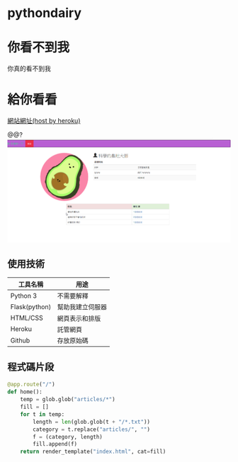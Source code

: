 # pythondairy

# 你看不到我

你真的看不到我

# 給你看看

[網站網址(host by heroku)](https://pythondairy1.herokuapp.com)

@@? ![](https://github.com/yaegashi-shizuku/pythondairy/blob/master/879669.png)

## 使用技術

工具名稱 | 用途
---------|----------
Python 3 | 不需要解釋
Flask(python)    | 幫助我建立伺服器
HTML/CSS  | 網頁表示和排版
Heroku   | 託管網頁
Github   | 存放原始碼

## 程式碼片段

```python
@app.route("/")
def home():
    temp = glob.glob("articles/*")
    fill = []
    for t in temp:
        length = len(glob.glob(t + "/*.txt"))
        category = t.replace("articles/", "")
        f = (category, length)
        fill.append(f)
    return render_template("index.html", cat=fill)

```
